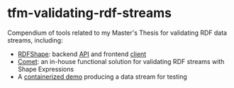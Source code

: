 # tfm-validating-rdf-streams
Compendium of tools related to my Master's Thesis for validating RDF data streams, including:
- [RDFShape](https://github.com/weso/rdfshape): backend [API](https://github.com/weso/rdfshape-api) and frontend [client](https://github.com/weso/rdfshape-client)
- [Comet](https://github.com/ulitol97/comet): an in-house functional solution for validating RDF streams with Shape Expressions
- A [containerized demo](https://github.com/ulitol97/kafka-producer-demo) producing a data stream for testing

